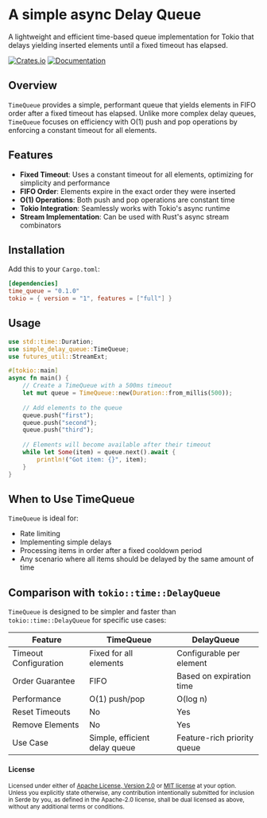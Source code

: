 # A simple async Delay Queue

A lightweight and efficient time-based queue implementation for Tokio that delays yielding inserted elements until a fixed timeout has elapsed.

[![Crates.io](https://img.shields.io/crates/v/simple-delay-queue.svg)](https://crates.io/crates/time_queue)
[![Documentation](https://docs.rs/time_queue/badge.svg)](https://docs.rs/time_queue)

## Overview

`TimeQueue` provides a simple, performant queue that yields elements in FIFO order after a fixed timeout has elapsed. Unlike more complex delay queues, `TimeQueue` focuses on efficiency with O(1) push and pop operations by enforcing a constant timeout for all elements.

## Features

- **Fixed Timeout**: Uses a constant timeout for all elements, optimizing for simplicity and performance
- **FIFO Order**: Elements expire in the exact order they were inserted
- **O(1) Operations**: Both push and pop operations are constant time
- **Tokio Integration**: Seamlessly works with Tokio's async runtime
- **Stream Implementation**: Can be used with Rust's async stream combinators

## Installation

Add this to your `Cargo.toml`:

```toml
[dependencies]
time_queue = "0.1.0"
tokio = { version = "1", features = ["full"] }
```

## Usage

```rust
use std::time::Duration;
use simple_delay_queue::TimeQueue;
use futures_util::StreamExt;

#[tokio::main]
async fn main() {
    // Create a TimeQueue with a 500ms timeout
    let mut queue = TimeQueue::new(Duration::from_millis(500));
    
    // Add elements to the queue
    queue.push("first");
    queue.push("second");
    queue.push("third");
    
    // Elements will become available after their timeout
    while let Some(item) = queue.next().await {
        println!("Got item: {}", item);
    }
}
```

## When to Use TimeQueue

`TimeQueue` is ideal for:

- Rate limiting
- Implementing simple delays
- Processing items in order after a fixed cooldown period
- Any scenario where all items should be delayed by the same amount of time

## Comparison with `tokio::time::DelayQueue`

`TimeQueue` is designed to be simpler and faster than `tokio::time::DelayQueue` for specific use cases:

| Feature               | TimeQueue                     | DelayQueue                  |
|-----------------------|-------------------------------|-----------------------------|
| Timeout Configuration | Fixed for all elements        | Configurable per element    |
| Order Guarantee       | FIFO                          | Based on expiration time    |
| Performance           | O(1) push/pop                 | O(log n)                    |
| Reset Timeouts        | No                            | Yes                         |
| Remove Elements       | No                            | Yes                         |
| Use Case              | Simple, efficient delay queue | Feature-rich priority queue |

#### License

<sup>
Licensed under either of <a href="LICENSE-APACHE">Apache License, Version
2.0</a> or <a href="LICENSE-MIT">MIT license</a> at your option.
</sup>

<br>

<sub>
Unless you explicitly state otherwise, any contribution intentionally submitted
for inclusion in Serde by you, as defined in the Apache-2.0 license, shall be
dual licensed as above, without any additional terms or conditions.
</sub>
